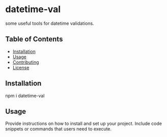 # datetime-val

some useful tools for datetime validations.

## Table of Contents

- [Installation](#installation)
- [Usage](#usage)
- [Contributing](#contributing)
- [License](#license)

## Installation

npm i datetime-val

## Usage

Provide instructions on how to install and set up your project. Include code snippets or commands that users need to execute.

